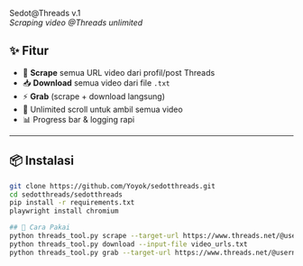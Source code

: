 Sedot@Threads v.1  
_Scraping video @Threads unlimited_


## ✨ Fitur
- 📜 **Scrape** semua URL video dari profil/post Threads
- 📥 **Download** semua video dari file `.txt`
- ⚡ **Grab** (scrape + download langsung)
- 🔄 Unlimited scroll untuk ambil semua video
- 📊 Progress bar & logging rapi

---

## 📦 Instalasi
```bash
git clone https://github.com/Yoyok/sedotthreads.git
cd sedotthreads/sedotthreads
pip install -r requirements.txt
playwright install chromium

## 🚀 Cara Pakai
python threads_tool.py scrape --target-url https://www.threads.net/@username
python threads_tool.py download --input-file video_urls.txt
python threads_tool.py grab --target-url https://www.threads.net/@username

